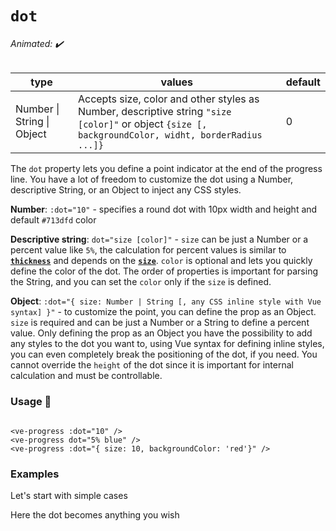 # `dot`

###### Animated: ✔️

| type    | values  | default |
|---------|---------|---------|
| Number \| String \| Object  | Accepts size, color and other styles as Number, descriptive string `"size [color]"` or object `{size [, backgroundColor, widht, borderRadius ...]}` |   0      |

The `dot` property lets you define a point indicator at the end of the progress line. You have a lot of freedom to
customize the dot using a Number, descriptive String, or an Object to inject any CSS styles.

**Number**: `:dot="10"` - specifies a round dot with 10px width and height and default `#713dfd` color

**Descriptive string**: `dot="size [color]"` - `size` can be just a Number or a percent value like `5%`, the calculation
for percent values is similar to **[`thickness`](#thickness)** and depends on the **[`size`](#size)**. `color` is
optional and lets you quickly define the color of the dot. The order of properties is important for parsing the String,
and you can set the `color` only if the `size` is defined.

**Object**: `:dot="{ size: Number | String [, any CSS inline style with Vue syntax] }"` - to customize the point, you
can define the prop as an Object. `size` is required and can be just a Number or a String to define a percent value.
Only defining the prop as an Object you have the possibility to add any styles to the dot you want to, using Vue syntax
for defining inline styles, you can even completely break the positioning of the dot, if you need. You cannot override
the `height` of the dot since it is important for internal calculation and must be controllable.

### Usage 📜

```vue

<ve-progress :dot="10" />
<ve-progress dot="5% blue" />
<ve-progress :dot="{ size: 10, backgroundColor: 'red'}" />
```

### Examples

Let's start with simple cases

<example-container >
<template #default="{ loading, progress, slider, noData, determinate }">
<v-e-p 
    :progress="progress" 
    :loading="loading" 
    :no-data="noData" 
    :determinate="determinate"
    :dot="15">
</v-e-p>
<v-e-p 
    :progress="progress" 
    :loading="loading" 
    :no-data="noData" 
    :determinate="determinate"
    dot="8 lightgray">
</v-e-p>
<v-e-p 
    :progress="progress" 
    :loading="loading" 
    :no-data="noData" 
    :determinate="determinate"
    dot="2% lightgray">
</v-e-p>
</template>
<template #code="{ progress }">
<CodeGroup>
<CodeGroupItem >

```vue:no-v-pre
<template>
  <ve-progress :progress="{{ progress }}" :dot="15" />
  <ve-progress :progress="{{ progress }}" dot="8 lightgray" />
  <ve-progress :progress="{{ progress }}" dot="2% lightgray" />
</template>
```

</CodeGroupItem>
</CodeGroup>
</template>
</example-container>

<div class="mt-16">
Here the dot becomes anything you wish
</div>

<example-container >
<template #default="{ loading, progress, slider, noData, determinate }">
<v-e-p 
    :progress="progress" 
    :loading="loading" 
    :no-data="noData" 
    :determinate="determinate"
    line-mode="out"
    :empty-thickness="2"
    color="Navy"
    :dot="{
        size: 10,
        backgroundColor: 'transparent',
        border: '2px DEEPSKYBLUE solid',
      }">
</v-e-p>
<v-e-p 
    :progress="progress" 
    :loading="loading" 
    :no-data="noData" 
    :determinate="determinate"
    line-mode="out"
    :thickness="50"
    :empty-thickness="2"
    line="butt"
    color="Navy"
    :dot="{
        size: 50,
        backgroundColor: 'DarkCyan',
        width: '4px',
      }">
</v-e-p>
<v-e-p 
    :progress="progress" 
    :loading="loading" 
    :no-data="noData" 
    :determinate="determinate"
    line-mode="in"
    :thickness="70"
    :empty-thickness="2"
    line="butt"
    :color="{
        radial: true,
        colors: [
        {
            color: 'blue',
            offset: 0,
        },
        {
            color: 'blue',
            offset: 47,
        },
        {
            color: 'transparent',
            offset: 48,
        },
        {
            color: 'transparent',
            offset: 100,
        }
    ]    
    }"
    :dot="{
        size: 70,
        backgroundColor: 'DarkCyan',
        width: '2px',
      }">
</v-e-p>
</template>
<template #code="{ progress }">
<CodeGroup>
<CodeGroupItem >

```vue:no-v-pre
<template>
  <ve-progress 
    :progress="{{ progress }}" 
    line-mode="out"
    :empty-thickness="2"
    color="Navy"
    :dot="{
        size: 10,
        backgroundColor: 'transparent',
        border: '2px DEEPSKYBLUE solid',
      }"
  />
  <ve-progress 
    :progress="{{ progress }}" 
    line-mode="out"
    :thickness="50"
    :empty-thickness="2"
    line="butt"
    color="Navy"
    :dot="{
        size: 50,
        backgroundColor: 'DarkCyan',
        width: '4px',
      }"
    />
  <ve-progress 
    :progress="{{ progress }}" 
    line-mode="in"
    :thickness="70"
    :empty-thickness="2"
    line="butt"
    :color="{
        radial: true,
        colors: [
        {
            color: 'blue',
            offset: 0,
        },
        {
            color: 'blue',
            offset: 47,
        },
        {
            color: 'transparent',
            offset: 48,
        },
        {
            color: 'transparent',
            offset: 100,
        }
    ]    
    }"
    :dot="{
        size: 70,
        backgroundColor: 'DarkCyan',
        width: '2px',
      }"
    />
</template>
```

</CodeGroupItem>
</CodeGroup>
</template>
</example-container>

<Dot class="mb-16">
<template #code="{ progress }">
<CodeGroup>
<CodeGroupItem >

```vue:no-v-pre
<template>
  <ve-progress 
    :progress="{{ progress }}" 
    line-mode="in"
    empty-color="transparent"
    :determinate="determinate"
    dot="10 gray"
  />
  <ve-progress 
    :progress="{{ progress }}" 
    line-mode="in"
    :thickness="70"
    :empty-thickness="2"
    line="butt"
    color="Navy"
    :dot="{
      size: 70,
      backgroundColor: 'DarkCyan',
      width: '1px',
    }"
  />
</template>
<style lang="scss">
.my-circle {
  .ep-circle--progress__dot {
    &:after {
      content: "";
      display: block;
      position: absolute;
      width: 15px;
      height: 15px;
      background-color: transparent;
      border: 2px gray solid;
      border-radius: 50%;
      right: -50%;
      top: -48%;
    }
  }
}
.my-circle2 {
  .ep-circle--progress__dot {
    &:after {
      content: "";
      display: block;
      position: absolute;
      width: 1px;
      height: 70%;
      background-color: DarkCyan;
      bottom: 15%;
      left: 5px;
    }
    &:before {
      content: "";
      display: block;
      position: absolute;
      width: 1px;
      height: 70%;
      background-color: DarkCyan;
      border-radius: 50%;
      bottom: 15%;
      right: 5px;
    }
  }
}
</style>
```
</CodeGroupItem>
</CodeGroup>
</template>
</Dot>
